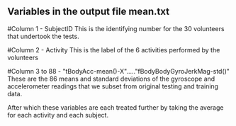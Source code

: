 ## Variables in the output file mean.txt

#Column 1 - SubjectID 
This is the identifying number for the 30 volunteers that undertook the tests. 

#Column 2 - Activity
This is the label of the 6 activities performed by the volunteers

#Column 3 to 88 - "tBodyAcc-mean()-X"....."fBodyBodyGyroJerkMag-std()"
These are the 86 means and standard deviations of the gyroscope and accelerometer readings that we subset from original testing and training data.

After which these variables are each treated further by taking the average for each activity and each subject.
